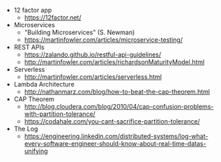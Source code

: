 * 12 factor app 
  * https://12factor.net/
* Microservices
  * "Building Microservices" (S. Newman)
  * https://martinfowler.com/articles/microservice-testing/
* REST APIs
  * https://zalando.github.io/restful-api-guidelines/
  * http://martinfowler.com/articles/richardsonMaturityModel.html
* Serverless
  * http://martinfowler.com/articles/serverless.html
* Lambda Architecture
  * http://nathanmarz.com/blog/how-to-beat-the-cap-theorem.html
* CAP Theorem
  * http://blog.cloudera.com/blog/2010/04/cap-confusion-problems-with-partition-tolerance/
  * https://codahale.com/you-cant-sacrifice-partition-tolerance/
* The Log
  * https://engineering.linkedin.com/distributed-systems/log-what-every-software-engineer-should-know-about-real-time-datas-unifying
